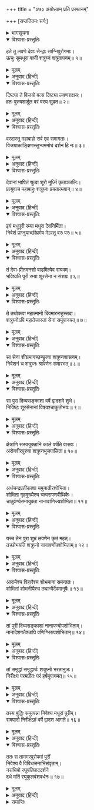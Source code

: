+++
title = "०७० अयोध्याम् प्रति प्रस्थानम्"

+++
[सप्ततितमः सर्गः]



<details><summary>भागसूचना</summary>

70. देवताओंसे वरदान पा शत्रुघ्नका मधुरापुरीको बसाकर बारहवें वर्षमें वहाँसे श्रीरामके पास जानेका विचार करना
</details>

<details open><summary>विश्वास-प्रस्तुतिः</summary>

हते तु लवणे देवाः सेन्द्राः साग्निपुरोगमाः।  
ऊचुः सुमधुरां वाणीं शत्रुघ्नं शत्रुतापनम्॥ १॥
</details>

<details><summary>मूलम्</summary>

हते तु लवणे देवाः सेन्द्राः साग्निपुरोगमाः।  
ऊचुः सुमधुरां वाणीं शत्रुघ्नं शत्रुतापनम्॥ १॥
</details>

<details><summary>अनुवाद (हिन्दी)</summary>

लवणासुरके मारे जानेपर इन्द्र और अग्नि आदि देवता आकर शत्रुओंको संताप देनेवाले शत्रुघ्नसे अत्यन्त मधुर वाणीमें बोले—॥ १॥
</details>

<details open><summary>विश्वास-प्रस्तुतिः</summary>

दिष्ट्या ते विजयो वत्स दिष्ट्या लवणराक्षसः।  
हतः पुरुषशार्दूल वरं वरय सुव्रत॥ २॥
</details>

<details><summary>मूलम्</summary>

दिष्ट्या ते विजयो वत्स दिष्ट्या लवणराक्षसः।  
हतः पुरुषशार्दूल वरं वरय सुव्रत॥ २॥
</details>

<details><summary>अनुवाद (हिन्दी)</summary>

‘वत्स! सौभाग्यकी बात है कि तुम्हें विजय प्राप्त हुई और लवणासुर मारा गया। उत्तम व्रतका पालन करनेवाले पुरुषसिंह! तुम वर माँगो॥ २॥
</details>

<details open><summary>विश्वास-प्रस्तुतिः</summary>

वरदास्तु महाबाहो सर्व एव समागताः।  
विजयाकाङ्क्षिणस्तुभ्यममोघं दर्शनं हि नः॥ ३॥
</details>

<details><summary>मूलम्</summary>

वरदास्तु महाबाहो सर्व एव समागताः।  
विजयाकाङ्क्षिणस्तुभ्यममोघं दर्शनं हि नः॥ ३॥
</details>

<details><summary>अनुवाद (हिन्दी)</summary>

‘महाबाहो! हम सब लोग तुम्हें वर देनेके लिये यहाँ आये हैं। हम तुम्हारी विजय चाहते थे। हमारा दर्शन अमोघ है (अतएव तुम कोई वर माँगो)’॥ ३॥
</details>

<details open><summary>विश्वास-प्रस्तुतिः</summary>

देवानां भाषितं श्रुत्वा शूरो मूर्ध्नि कृताञ्जलिः।  
प्रत्युवाच महाबाहुः शत्रुघ्नः प्रयतात्मवान्॥ ४॥
</details>

<details><summary>मूलम्</summary>

देवानां भाषितं श्रुत्वा शूरो मूर्ध्नि कृताञ्जलिः।  
प्रत्युवाच महाबाहुः शत्रुघ्नः प्रयतात्मवान्॥ ४॥
</details>

<details><summary>अनुवाद (हिन्दी)</summary>

देवताओंका यह वचन सुनकर मनको वशमें रखनेवाले शूरवीर महाबाहु शत्रुघ्न मस्तकपर अञ्जलि बाँध इस प्रकार बोले—॥ ४॥
</details>

<details open><summary>विश्वास-प्रस्तुतिः</summary>

इयं मधुपुरी रम्या मधुरा देवनिर्मिता।  
निवेशं प्राप्नुयाच्छीघ्रमेष मेऽस्तु वरः परः॥ ५॥
</details>

<details><summary>मूलम्</summary>

इयं मधुपुरी रम्या मधुरा देवनिर्मिता।  
निवेशं प्राप्नुयाच्छीघ्रमेष मेऽस्तु वरः परः॥ ५॥
</details>

<details><summary>अनुवाद (हिन्दी)</summary>

‘देवताओ! यह देवनिर्मित रमणीय मधुपुरी शीघ्र ही मनोहर राजधानीके रूपमें बस जाय। यही मेरे लिये श्रेष्ठ वर है’॥ ५॥
</details>

<details open><summary>विश्वास-प्रस्तुतिः</summary>

तं देवाः प्रीतमनसो बाढमित्येव राघवम्।  
भविष्यति पुरी रम्या शूरसेना न संशयः॥ ६॥
</details>

<details><summary>मूलम्</summary>

तं देवाः प्रीतमनसो बाढमित्येव राघवम्।  
भविष्यति पुरी रम्या शूरसेना न संशयः॥ ६॥
</details>

<details><summary>अनुवाद (हिन्दी)</summary>

तब देवताओंने उन रघुकुलनन्दन शत्रुघ्नसे प्रसन्न होकर कहा—‘बहुत अच्छा ऐसा ही हो। यह रमणीय पुरी निःसंदेह शूर-वीरोंकी सेनासे सम्पन्न हो जायगी’॥ ६॥
</details>

<details open><summary>विश्वास-प्रस्तुतिः</summary>

ते तथोक्त्वा महात्मानो दिवमारुरुहुस्तदा।  
शत्रुघ्नोऽपि महातेजास्तां सेनां समुपानयत्॥ ७॥
</details>

<details><summary>मूलम्</summary>

ते तथोक्त्वा महात्मानो दिवमारुरुहुस्तदा।  
शत्रुघ्नोऽपि महातेजास्तां सेनां समुपानयत्॥ ७॥
</details>

<details><summary>अनुवाद (हिन्दी)</summary>

ऐसा कहकर महामनस्वी देवता उस समय स्वर्गको चले गये। महातेजस्वी शत्रुघ्नने भी गङ्गातटसे अपनी उस सेनाको बुलवाया॥ ७॥
</details>

<details open><summary>विश्वास-प्रस्तुतिः</summary>

सा सेना शीघ्रमागच्छच्छ्रुत्वा शत्रुघ्नशासनम्।  
निवेशनं च शत्रुघ्नः श्रावणेन समारभत्॥ ८॥
</details>

<details><summary>मूलम्</summary>

सा सेना शीघ्रमागच्छच्छ्रुत्वा शत्रुघ्नशासनम्।  
निवेशनं च शत्रुघ्नः श्रावणेन समारभत्॥ ८॥
</details>

<details><summary>अनुवाद (हिन्दी)</summary>

शत्रुघ्नजीका आदेश पाकर वह सेना शीघ्र चली आयी। शत्रुघ्नने श्रावणमाससे उस पुरीको बसाना आरम्भ किया॥ ८॥
</details>

<details open><summary>विश्वास-प्रस्तुतिः</summary>

सा पुरा दिव्यसङ्काशा वर्षे द्वादशमे शुभे।  
निविष्टः शूरसेनानां विषयश्चाकुतोभयः॥ ९॥
</details>

<details><summary>मूलम्</summary>

सा पुरा दिव्यसङ्काशा वर्षे द्वादशमे शुभे।  
निविष्टः शूरसेनानां विषयश्चाकुतोभयः॥ ९॥
</details>

<details><summary>अनुवाद (हिन्दी)</summary>

तबसे बारहवें वर्षतक वह पुरी तथा वह शूरसेन जनपद पूर्णरूपसे बस गया। वहाँ कहीं किसीसे भय नहीं था। वह देश दिव्य सुख-सुविधाओंसे सम्पन्न था॥ ९॥
</details>

<details open><summary>विश्वास-प्रस्तुतिः</summary>

क्षेत्राणि सस्ययुक्तानि काले वर्षति वासवः।  
अरोगवीरपुरुषा शत्रुघ्नभुजपालिता॥ १०॥
</details>

<details><summary>मूलम्</summary>

क्षेत्राणि सस्ययुक्तानि काले वर्षति वासवः।  
अरोगवीरपुरुषा शत्रुघ्नभुजपालिता॥ १०॥
</details>

<details><summary>अनुवाद (हिन्दी)</summary>

वहाँके खेत खेतीसे हरे-भरे हो गये। इन्द्र वहाँ समयपर वर्षा करने लगे। शत्रुघ्नजीके बाहुबलसे सुरक्षित मधुपुरी नीरोग तथा वीर पुरुषोंसे भरी थी॥ १०॥
</details>

<details open><summary>विश्वास-प्रस्तुतिः</summary>

अर्धचन्द्रप्रतीकाशा यमुनातीरशोभिता।  
शोभिता गृहमुख्यैश्च चत्वरापणवीथिकैः।  
चातुर्वर्ण्यसमायुक्ता नानावाणिज्यशोभिता॥ ११॥
</details>

<details><summary>मूलम्</summary>

अर्धचन्द्रप्रतीकाशा यमुनातीरशोभिता।  
शोभिता गृहमुख्यैश्च चत्वरापणवीथिकैः।  
चातुर्वर्ण्यसमायुक्ता नानावाणिज्यशोभिता॥ ११॥
</details>

<details><summary>अनुवाद (हिन्दी)</summary>

वह पुरी यमुनाके तटपर अर्धचन्द्राकार बसी थी और अनेकानेक सुन्दर गृहों, चौराहों, बाजारों तथा गलियोंसे सुशोभित होती थी। उसमें चारों वर्णोंके लोग निवास करते थे तथा नाना प्रकारके वाणिज्य-व्यवसाय उसकी शोभा बढ़ाते थे॥ ११॥
</details>

<details open><summary>विश्वास-प्रस्तुतिः</summary>

यच्च तेन पुरा शुभ्रं लवणेन कृतं महत्।  
तच्छोभयति शत्रुघ्नो नानावर्णोपशोभिताम्॥ १२॥
</details>

<details><summary>मूलम्</summary>

यच्च तेन पुरा शुभ्रं लवणेन कृतं महत्।  
तच्छोभयति शत्रुघ्नो नानावर्णोपशोभिताम्॥ १२॥
</details>

<details><summary>अनुवाद (हिन्दी)</summary>

पूर्वकालमें लवणासुरने जिन विशाल गृहोंका निर्माण कराया था, उनमें सफेदी कराकर उन्हें नाना प्रकारके चित्रोंसे सुसज्जित करके शत्रुघ्नजी उनकी शोभा बढ़ाने लगे॥ १२॥
</details>

<details open><summary>विश्वास-प्रस्तुतिः</summary>

आरामैश्च विहारैश्च शोभमानां समन्ततः।  
शोभितां शोभनीयैश्च तथान्यैर्देवमानुषैः॥ १३॥
</details>

<details><summary>मूलम्</summary>

आरामैश्च विहारैश्च शोभमानां समन्ततः।  
शोभितां शोभनीयैश्च तथान्यैर्देवमानुषैः॥ १३॥
</details>

<details><summary>अनुवाद (हिन्दी)</summary>

अनेकानेक उद्यान और विहारस्थल सब ओरसे उस पुरीको सुशोभित करते थे। देवताओं और मनुष्योंसे सम्बन्ध रखनेवाले अन्य शोभनीय पदार्थ भी उस नगरीकी शोभावृद्धि करते थे॥ १३॥
</details>

<details open><summary>विश्वास-प्रस्तुतिः</summary>

तां पुरीं दिव्यसङ्काशां नानापण्योपशोभिताम्।  
नानादेशगतैश्चापि वणिग्भिरुपशोभिताम्॥ १४॥
</details>

<details><summary>मूलम्</summary>

तां पुरीं दिव्यसङ्काशां नानापण्योपशोभिताम्।  
नानादेशगतैश्चापि वणिग्भिरुपशोभिताम्॥ १४॥
</details>

<details><summary>अनुवाद (हिन्दी)</summary>

नाना प्रकारकी क्रय-विक्रय-योग्य वस्तुओंसे सुशोभित वह दिव्य पुरी अनेकानेक देशोंसे आये हुए वणिग्जनोंसे शोभा पा रही थी॥ १४॥
</details>

<details open><summary>विश्वास-प्रस्तुतिः</summary>

तां समृद्धां समृद्धार्थः शत्रुघ्नो भरतानुजः।  
निरीक्ष्य परमप्रीतः परं हर्षमुपागमत्॥ १५॥
</details>

<details><summary>मूलम्</summary>

तां समृद्धां समृद्धार्थः शत्रुघ्नो भरतानुजः।  
निरीक्ष्य परमप्रीतः परं हर्षमुपागमत्॥ १५॥
</details>

<details><summary>अनुवाद (हिन्दी)</summary>

उसे पूर्णतः समृद्धिशालिनी देख सफलमनोरथ हुए भरतानुज शत्रुघ्न अत्यन्त प्रसन्न हो बड़े हर्षका अनुभव करने लगे॥ १५॥
</details>

<details open><summary>विश्वास-प्रस्तुतिः</summary>

तस्य बुद्धिः समुत्पन्ना निवेश्य मधुरां पुरीम्।  
रामपादौ निरीक्षेऽहं वर्षे द्वादश आगते॥ १६॥
</details>

<details><summary>मूलम्</summary>

तस्य बुद्धिः समुत्पन्ना निवेश्य मधुरां पुरीम्।  
रामपादौ निरीक्षेऽहं वर्षे द्वादश आगते॥ १६॥
</details>

<details><summary>अनुवाद (हिन्दी)</summary>

मधुरापुरीको बसाकर उनके मनमें यह विचार उत्पन्न हुआ कि अयोध्यासे आये बारहवाँ वर्ष हो गया, अब मुझे वहाँ चलकर श्रीरामचन्द्रजीके चरणारविन्दोंका दर्शन करना चाहिये॥ १६॥
</details>

<details open><summary>विश्वास-प्रस्तुतिः</summary>

ततः स ताममरपुरोपमां पुरीं  
निवेश्य वै विविधजनाभिसंवृताम्।  
नराधिपो रघुपतिपाददर्शने  
दधे मतिं रघुकुलवंशवर्धनः॥ १७॥
</details>

<details><summary>मूलम्</summary>

ततः स ताममरपुरोपमां पुरीं  
निवेश्य वै विविधजनाभिसंवृताम्।  
नराधिपो रघुपतिपाददर्शने  
दधे मतिं रघुकुलवंशवर्धनः॥ १७॥
</details>

<details><summary>अनुवाद (हिन्दी)</summary>

इस प्रकार नाना प्रकारके मनुष्योंसे भरी हुई उस देवपुरीके समान मनोहर मधुरापुरीको बसाकर रघुवंशकी वृद्धि करनेवाले राजा शत्रुघ्नने श्रीरघुनाथजीके चरणोंके दर्शनका विचार किया॥ १७॥
</details>

<details><summary>समाप्तिः</summary>

इत्यार्षे श्रीमद्रामायणे वाल्मीकीये आदिकाव्ये उत्तरकाण्डे सप्ततितमः सर्गः॥ ७०॥  
इस प्रकार श्रीवाल्मीकिनिर्मित आर्षरामायण आदिकाव्यके उत्तरकाण्डमें सत्तरवाँ सर्ग पूरा हुआ॥ ७०॥
</details>

